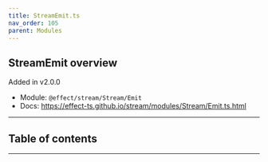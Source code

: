 ```yaml
---
title: StreamEmit.ts
nav_order: 105
parent: Modules
---
```


## StreamEmit overview

Added in v2.0.0

- Module: `@effect/stream/Stream/Emit`
- Docs: https://effect-ts.github.io/stream/modules/Stream/Emit.ts.html

---

<h2 class="text-delta">Table of contents</h2>

---
